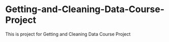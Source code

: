# Getting-and-Cleaning-Data-Course-Project
This is project for Getting and Cleaning Data Course Project

